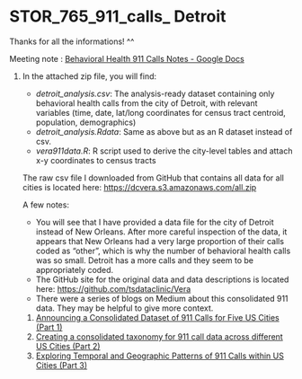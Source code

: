 # STOR_765_911_calls_ Detroit

Thanks for all the informations! ^^

Meeting note : [Behavioral Health 911 Calls Notes - Google Docs](https://docs.google.com/document/d/18fq7AWVNhskYoM3dm362KyvO4PeQoHaOWQn040oQyCA/edit)

1. In the attached zip file, you will find:

   - *detroit_analysis.csv*: The analysis-ready dataset containing only behavioral health calls from the city of Detroit, with relevant variables (time, date, lat/long coordinates for census tract centroid, population, demographics)
   - *detroit_analysis.Rdata*: Same as above but as an R dataset instead of csv.
   - *vera911data.R*: R script used to derive the city-level tables and attach x-y coordinates to census tracts

    

   The raw csv file I downloaded from GitHub that contains all data for all cities is located here: https://dcvera.s3.amazonaws.com/all.zip

    

    

   A few notes:

   - You will see that I have provided a data file for the city of Detroit instead of New Orleans. After more careful inspection of the data, it appears that New Orleans had a very large proportion of their calls coded as “other”, which is why the number of behavioral health calls was so small. Detroit has a more calls and they seem to be appropriately coded.
   - The GitHub site for the original data and data descriptions is located here: https://github.com/tsdataclinic/Vera
   - There were a series of blogs on Medium about this consolidated 911 data. They may be helpful to give more context.

   1. [Announcing a Consolidated Dataset of 911 Calls for Five US Cities (Part 1)](https://medium.com/dataclinic/announcing-a-consolidated-dataset-of-911-calls-for-five-us-cities-part-1-4320a1a31a88)
   2. [Creating a consolidated taxonomy for 911 call data across different US Cities (Part 2)](https://medium.com/dataclinic/creating-a-consolidated-taxonomy-for-911-call-data-across-different-us-cities-part-2-9600cb09abfd)
   3. [Exploring Temporal and Geographic Patterns of 911 Calls within US Cities (Part 3)](https://medium.com/dataclinic/exploring-temporal-and-geographic-patterns-of-911-calls-within-us-cities-part-3-980c858ff646)